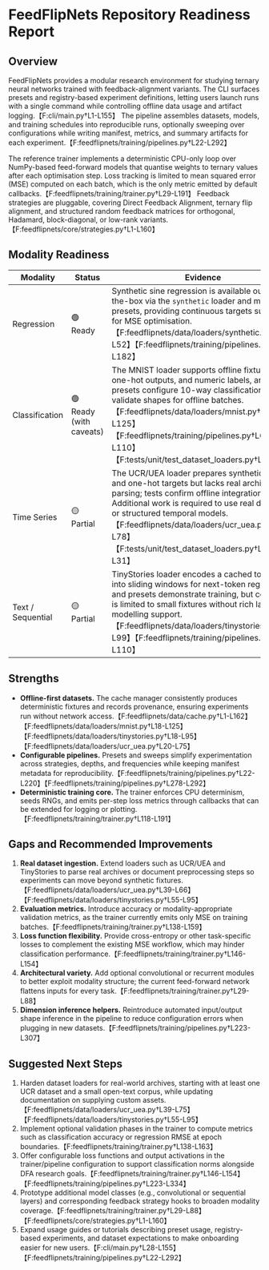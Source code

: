 # FeedFlipNets Repository Readiness Report

## Overview
FeedFlipNets provides a modular research environment for studying ternary neural networks trained with feedback-alignment variants. The CLI surfaces presets and registry-based experiment definitions, letting users launch runs with a single command while controlling offline data usage and artifact logging.【F:cli/main.py†L1-L155】 The pipeline assembles datasets, models, and training schedules into reproducible runs, optionally sweeping over configurations while writing manifest, metrics, and summary artifacts for each experiment.【F:feedflipnets/training/pipelines.py†L22-L292】

The reference trainer implements a deterministic CPU-only loop over NumPy-based feed-forward models that quantise weights to ternary values after each optimisation step. Loss tracking is limited to mean squared error (MSE) computed on each batch, which is the only metric emitted by default callbacks.【F:feedflipnets/training/trainer.py†L29-L191】 Feedback strategies are pluggable, covering Direct Feedback Alignment, ternary flip alignment, and structured random feedback matrices for orthogonal, Hadamard, block-diagonal, or low-rank variants.【F:feedflipnets/core/strategies.py†L1-L160】

## Modality Readiness

| Modality | Status | Evidence |
| --- | --- | --- |
| Regression | 🟢 Ready | Synthetic sine regression is available out-of-the-box via the `synthetic` loader and multiple presets, providing continuous targets suitable for MSE optimisation.【F:feedflipnets/data/loaders/synthetic.py†L1-L52】【F:feedflipnets/training/pipelines.py†L22-L182】|
| Classification | 🟢 Ready (with caveats) | The MNIST loader supports offline fixtures, one-hot outputs, and numeric labels, and presets configure 10-way classification. Tests validate shapes for offline batches.【F:feedflipnets/data/loaders/mnist.py†L18-L125】【F:feedflipnets/training/pipelines.py†L69-L110】【F:tests/unit/test_dataset_loaders.py†L4-L16】|
| Time Series | 🟡 Partial | The UCR/UEA loader prepares synthetic fixtures and one-hot targets but lacks real archive parsing; tests confirm offline integration. Additional work is required to use real datasets or structured temporal models.【F:feedflipnets/data/loaders/ucr_uea.py†L1-L78】【F:tests/unit/test_dataset_loaders.py†L26-L31】|
| Text / Sequential | 🟡 Partial | TinyStories loader encodes a cached token list into sliding windows for next-token regression, and presets demonstrate training, but coverage is limited to small fixtures without rich language modelling support.【F:feedflipnets/data/loaders/tinystories.py†L1-L99】【F:feedflipnets/training/pipelines.py†L92-L110】|

## Strengths
* **Offline-first datasets.** The cache manager consistently produces deterministic fixtures and records provenance, ensuring experiments run without network access.【F:feedflipnets/data/cache.py†L1-L162】【F:feedflipnets/data/loaders/mnist.py†L18-L125】【F:feedflipnets/data/loaders/tinystories.py†L18-L95】【F:feedflipnets/data/loaders/ucr_uea.py†L20-L75】
* **Configurable pipelines.** Presets and sweeps simplify experimentation across strategies, depths, and frequencies while keeping manifest metadata for reproducibility.【F:feedflipnets/training/pipelines.py†L22-L220】【F:feedflipnets/training/pipelines.py†L278-L292】
* **Deterministic training core.** The trainer enforces CPU determinism, seeds RNGs, and emits per-step loss metrics through callbacks that can be extended for logging or plotting.【F:feedflipnets/training/trainer.py†L118-L191】

## Gaps and Recommended Improvements
1. **Real dataset ingestion.** Extend loaders such as UCR/UEA and TinyStories to parse real archives or document preprocessing steps so experiments can move beyond synthetic fixtures.【F:feedflipnets/data/loaders/ucr_uea.py†L39-L66】【F:feedflipnets/data/loaders/tinystories.py†L55-L95】
2. **Evaluation metrics.** Introduce accuracy or modality-appropriate validation metrics, as the trainer currently emits only MSE on training batches.【F:feedflipnets/training/trainer.py†L138-L159】
3. **Loss function flexibility.** Provide cross-entropy or other task-specific losses to complement the existing MSE workflow, which may hinder classification performance.【F:feedflipnets/training/trainer.py†L146-L154】
4. **Architectural variety.** Add optional convolutional or recurrent modules to better exploit modality structure; the current feed-forward network flattens inputs for every task.【F:feedflipnets/training/trainer.py†L29-L88】
5. **Dimension inference helpers.** Reintroduce automated input/output shape inference in the pipeline to reduce configuration errors when plugging in new datasets.【F:feedflipnets/training/pipelines.py†L223-L307】

## Suggested Next Steps
1. Harden dataset loaders for real-world archives, starting with at least one UCR dataset and a small open-text corpus, while updating documentation on supplying custom assets.【F:feedflipnets/data/loaders/ucr_uea.py†L39-L75】【F:feedflipnets/data/loaders/tinystories.py†L55-L95】
2. Implement optional validation phases in the trainer to compute metrics such as classification accuracy or regression RMSE at epoch boundaries.【F:feedflipnets/training/trainer.py†L138-L163】
3. Offer configurable loss functions and output activations in the trainer/pipeline configuration to support classification norms alongside DFA research goals.【F:feedflipnets/training/trainer.py†L146-L154】【F:feedflipnets/training/pipelines.py†L223-L334】
4. Prototype additional model classes (e.g., convolutional or sequential layers) and corresponding feedback strategy hooks to broaden modality coverage.【F:feedflipnets/training/trainer.py†L29-L88】【F:feedflipnets/core/strategies.py†L1-L160】
5. Expand usage guides or tutorials describing preset usage, registry-based experiments, and dataset expectations to make onboarding easier for new users.【F:cli/main.py†L28-L155】【F:feedflipnets/training/pipelines.py†L22-L292】

